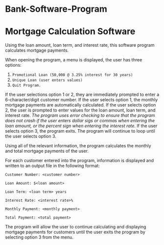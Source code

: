 # Bank-Software-Program
# Mortgage Calculation Software
Using the loan amount, loan term, and interest rate, this software program calculates mortgage payments.

When opening the program, a menu is displayed, the user has three options: 
1. `Promotional Loan (50,000 @ 3.25% interest for 30 years)`
1. `Unique Loan (user enters values)`
1. `Quit Program. `

If the user selections option 1 or 2, they are immediately prompted to enter a 6-character/digit customer number. If the user selects option 1, the monthly mortgage payments are automatically calculated. If the user selects option 2, the user is prompted to enter values for the loan amount, loan term, and interest rate. _The program uses error checking to ensure that the program does not crash if the user enters dollar sigs or commas when entering the loan amount, or the percent sign when entering the interest rate._ If the user selects option 3, the program exits. The program will continue to loop until the user selects option 3.

Using all of the relevant information, the program calculates the monthly and total mortgage payments of the user.

For each customer entered into the program, information is displayed and written to an output file in the following format:

`Customer Number: <customer number>`

`Loan Amount: $<loan amount>`

`Loan Term: <loan term> years`

`Interest Rate: <interest rate>%`

`Monthly Payment: <monthly payment>`

`Total Payment: <total payment>`

The program will allow the user to continue calculating and displaying mortgage payments for customers until the user exits the program by selecting option 3 from the menu.

